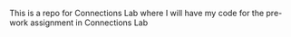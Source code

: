 This is a repo for Connections Lab where I will have my code for the pre-work assignment in Connections Lab
